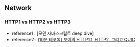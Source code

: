 ## Network

### HTTP1 vs HTTP2 vs HTTP3
* reference1 : [모던 자바스크립트 deep dive]
* reference2 : [[10분 테코톡] 포이의 HTTP1.1, HTTP2, 그리고 QUIC](https://youtu.be/Zyv1Sj43ykw?feature=shared)